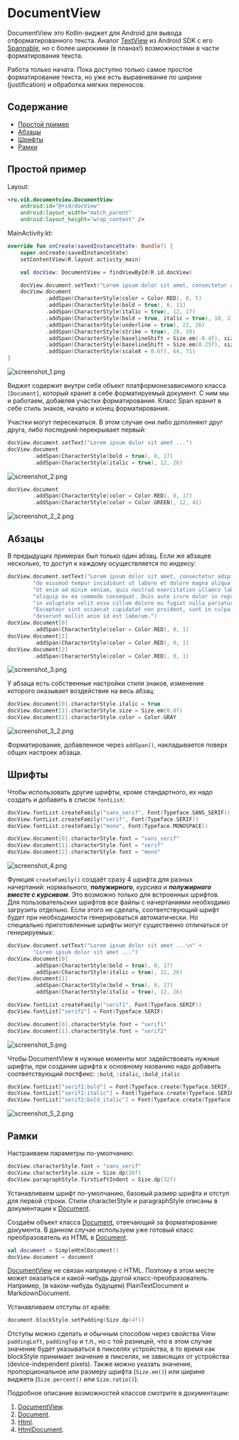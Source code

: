 # DocumentView

DocumentView это Kotlin-виджет для Android для вывода отформатированного текста. Аналог [TextView](https://developer.android.com/reference/android/widget/TextView) из Android SDK с его [Spannable](https://developer.android.com/reference/android/text/Spannable), но с более широкими (в планах!) возможностями в части форматирования текста.

Работа только начата. Пока доступно только самое простое форматирование текста, но уже есть выравнивание по ширине (justification) и обработка мягких переносов.

## Содержание
- [Простой пример](#Простой-пример)
- [Абзацы](#Абзацы)
- [Шрифты](#Шрифты)
- [Рамки](#Рамки)

## Простой пример

Layout:

```xml
<ru.vik.documentview.DocumentView
    android:id="@+id/docView"
    android:layout_width="match_parent"
    android:layout_height="wrap_content" />
```

MainActivity.kt:

```kotlin
override fun onCreate(savedInstanceState: Bundle?) {
    super.onCreate(savedInstanceState)
    setContentView(R.layout.activity_main)

    val docView: DocumentView = findViewById(R.id.docView)

    docView.document.setText("Lorem ipsum dolor sit amet, consectetur adipiscing elit, sed do eiusmod ...")
    docView.document
            .addSpan(CharacterStyle(color = Color.RED), 0, 5)
            .addSpan(CharacterStyle(bold = true), 6, 11)
            .addSpan(CharacterStyle(italic = true), 12, 17)
            .addSpan(CharacterStyle(bold = true, italic = true), 18, 21)
            .addSpan(CharacterStyle(underline = true), 22, 26)
            .addSpan(CharacterStyle(strike = true), 28, 39)
            .addSpan(CharacterStyle(baselineShift = Size.em(-0.4f), size = Size.em(0.85f)), 50, 55)
            .addSpan(CharacterStyle(baselineShift = Size.em(0.25f), size = Size.em(0.85f)), 60, 63)
            .addSpan(CharacterStyle(scaleX = 0.6f), 64, 71)
}
```

![screenshot_1.png](docs/screenshot_1.png)

Виджет содержит внутри себя объект платформонезависимого класса `[Document]`, который хранит в себе форматируемый документ. С ним мы и работаем, добавляя участки форматирования. Класс Span хранит в себе стиль знаков, начало и конец форматирования.

Участки могут пересекаться. В этом случае они либо дополняют друг друга, либо последний перекрывает первый:

```kotlin
docView.document.setText("Lorem ipsum dolor sit amet ...")
docView.document
        .addSpan(CharacterStyle(bold = true), 0, 17)
        .addSpan(CharacterStyle(italic = true), 12, 26)
```

![screenshot_2.png](docs/screenshot_2.png)

```kotlin
docView.document
        .addSpan(CharacterStyle(color = Color.RED), 0, 17)
        .addSpan(CharacterStyle(color = Color.GREEN), 12, 41)
```

![screenshot_2_2.png](docs/screenshot_2_2.png)

## Абзацы

В предыдущих примерах был только один абзац. Если же абзацев несколько, то доступ к каждому осуществляется по индексу:

```kotlin
docView.document.setText("Lorem ipsum dolor sit amet, consectetur adipiscing elit, sed " +
        "do eiusmod tempor incididunt ut labore et dolore magna aliqua.\n" +
        "Ut enim ad minim veniam, quis nostrud exercitation ullamco laboris nisi ut " +
        "aliquip ex ea commodo consequat. Duis aute irure dolor in reprehenderit " +
        "in voluptate velit esse cillum dolore eu fugiat nulla pariatur.\n" +
        "Excepteur sint occaecat cupidatat non proident, sunt in culpa qui officia " +
        "deserunt mollit anim id est laborum.")
docView.document[0]
        .addSpan(CharacterStyle(color = Color.RED), 0, 1)
docView.document[1]
        .addSpan(CharacterStyle(color = Color.RED), 0, 1)
docView.document[2]
        .addSpan(CharacterStyle(color = Color.RED), 0, 1)
```

![screenshot_3.png](docs/screenshot_3.png)

У абзаца есть собственные настройки стиля знаков, изменение которого оказывает воздействие на весь абзац:

```kotlin
docView.document[0].characterStyle.italic = true
docView.document[1].characterStyle.size = Size.em(0.8f)
docView.document[2].characterStyle.color = Color.GRAY
```

![screenshot_3_2.png](docs/screenshot_3_2.png)

Форматирование, добавленное через `addSpan()`, накладывается поверх общих настроек абзаца.

## Шрифты

Чтобы использовать другие шрифты, кроме стандартного, их надо создать и добавить в список `fontList`:

```kotlin
docView.fontList.createFamily("sans_serif", Font(Typeface.SANS_SERIF))
docView.fontList.createFamily("serif", Font(Typeface.SERIF))
docView.fontList.createFamily("mono", Font(Typeface.MONOSPACE))

docView.document[0].characterStyle.font = "sans_serif"
docView.document[1].characterStyle.font = "serif"
docView.document[2].characterStyle.font = "mono"
```

![screenshot_4.png](docs/screenshot_4.png)

Функция `createFamily()` создаёт сразу 4 шрифта для разных начертаний: нормального, **полужирного**, *курсива* и ***полужирного вместе с курсивом***. Это возможно только для встроенных шрифтов. Для пользовательских шрифтов все файлы с начертаниями необходимо загрузить отдельно. Если этого не сделать, соответствующий шрифт будет при необходимости генерироваться автоматически. Но специально приготовленные шрифты могут существенно отличаться от генерируемых:

```kotlin
docView.document.setText("Lorem ipsum dolor sit amet ...\n" +
        "Lorem ipsum dolor sit amet ...")
docView.document[0]
        .addSpan(CharacterStyle(bold = true), 0, 17)
        .addSpan(CharacterStyle(italic = true), 12, 26)
docView.document[1]
        .addSpan(CharacterStyle(bold = true), 0, 17)
        .addSpan(CharacterStyle(italic = true), 12, 26)

docView.fontList.createFamily("serif1", Font(Typeface.SERIF))
docView.fontList["serif2"] = Font(Typeface.SERIF)

docView.document[0].characterStyle.font = "serif1"
docView.document[1].characterStyle.font = "serif2"
```

![screenshot_5.png](docs/screenshot_5.png)

Чтобы DocumentView в нужные моменты мог задействовать нужные шрифты, при создании шрифта к основному названию надо добавить соответствующий постфикс: `:bold`, `:italic`, `:bold_italic`

```kotlin
docView.fontList["serif2:bold"] = Font(Typeface.create(Typeface.SERIF, Typeface.BOLD))
docView.fontList["serif2:italic"] = Font(Typeface.create(Typeface.SERIF, Typeface.ITALIC))
docView.fontList["serif2:bold_italic"] = Font(Typeface.create(Typeface.SERIF, Typeface.BOLD_ITALIC))
```

![screenshot_5_2.png](docs/screenshot_5_2.png)

## Рамки

Настраиваем параметры по-умолчанию:
```kotlin
docView.characterStyle.font = "sans_serif"
docView.characterStyle.size = Size.dp(16f)
docView.paragraphStyle.firstLeftIndent = Size.dp(32f)
```

Устанавливаем шрифт по-умолчанию, базовый размер шрифта и отступ для первой строки. Стили characterStyle и paragraphStyle описаны в документации к [Document].

Создаём объект класса [Document], отвечающий за форматирование документа. В данном случае используем уже готовый класс преобразователь из HTML в [Document].
```kotlin
val document = SimpleHtmlDocument()
docView.document = document
```

[DocumentView] не связан напрямую с HTML. Поэтому в этом месте может оказаться и какой-нибудь другой класс-преобразователь. Например, (в каком-нибудь будущем) PlainTextDocument и MarkdownDocument.

Устанавливаем отступы от краёв:
```kotlin
document.blockStyle.setPadding(Size.dp(4f))
```

Отступы можно сделать и обычным способом через свойства View `paddingLeft`, `paddingTop` и т.п., но с той разницей, что в этом случае значение будет указываться в пикселях устройства, в то время как blockStyle принимает значение в пикселях, не зависящих от устройства (device-independent pixels). Также можно указать значение, пропорциональное или размеру шрифта (`Size.em()`) или ширине виджета (`Size.percent()` или `Size.ratio()`).

Подробное описание возможностей классов смотрите в документации:
1) [DocumentView].
2) [Document].
3) [Html].
4) [HtmlDocument].

[DocumentView]:https://github.com/vi-k/android-documentview/wiki
[Document]:https://github.com/vi-k/kotlin-utils/wiki/document
[Html]:https://github.com/vi-k/kotlin-utils/wiki/html
[HtmlDocument]:https://github.com/vi-k/kotlin-utils/wiki/htmldocument

